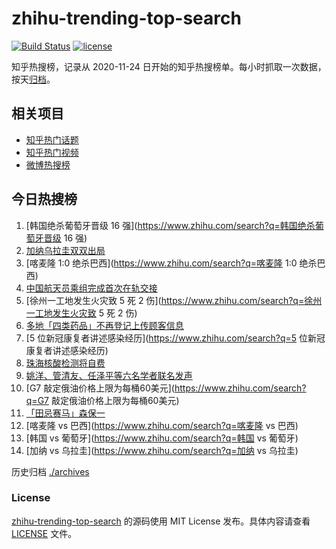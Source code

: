 # zhihu-trending-top-search

[![Build Status](https://github.com/justjavac/zhihu-trending-top-search/workflows/ci/badge.svg?branch=main)](https://github.com/justjavac/zhihu-trending-top-search/actions)
[![license](https://img.shields.io/github/license/justjavac/zhihu-trending-top-search)](https://github.com/justjavac/zhihu-trending-top-search/blob/main/LICENSE)

知乎热搜榜，记录从 2020-11-24 日开始的知乎热搜榜单。每小时抓取一次数据，按天[归档](./archives)。

## 相关项目

- [知乎热门话题](https://github.com/justjavac/zhihu-trending-hot-questions)
- [知乎热门视频](https://github.com/justjavac/zhihu-trending-hot-video)
- [微博热搜榜](https://github.com/justjavac/weibo-trending-hot-search)

## 今日热搜榜

<!-- BEGIN -->
<!-- 最后更新时间 Sat Dec 03 2022 21:12:03 GMT+0800 (China Standard Time) -->

1. [韩国绝杀葡萄牙晋级 16 强](https://www.zhihu.com/search?q=韩国绝杀葡萄牙晋级 16 强)
1. [加纳乌拉圭双双出局](https://www.zhihu.com/search?q=加纳乌拉圭双双出局)
1. [喀麦隆 1:0 绝杀巴西](https://www.zhihu.com/search?q=喀麦隆 1:0 绝杀巴西)
1. [中国航天员乘组完成首次在轨交接](https://www.zhihu.com/search?q=中国航天员乘组完成首次在轨交接)
1. [徐州一工地发生火灾致 5 死 2 伤](https://www.zhihu.com/search?q=徐州一工地发生火灾致 5 死 2 伤)
1. [多地「四类药品」不再登记上传顾客信息](https://www.zhihu.com/search?q=多地「四类药品」不再登记上传顾客信息)
1. [5 位新冠康复者讲述感染经历](https://www.zhihu.com/search?q=5 位新冠康复者讲述感染经历)
1. [珠海核酸检测将自费](https://www.zhihu.com/search?q=珠海核酸检测将自费)
1. [姚洋、管清友、任泽平等六名学者联名发声](https://www.zhihu.com/search?q=姚洋、管清友、任泽平等六名学者联名发声)
1. [G7 敲定俄油价格上限为每桶60美元](https://www.zhihu.com/search?q=G7 敲定俄油价格上限为每桶60美元)
1. [「田忌赛马」森保一](https://www.zhihu.com/search?q=「田忌赛马」森保一)
1. [喀麦隆 vs 巴西](https://www.zhihu.com/search?q=喀麦隆 vs 巴西)
1. [韩国 vs 葡萄牙](https://www.zhihu.com/search?q=韩国 vs 葡萄牙)
1. [加纳 vs 乌拉圭](https://www.zhihu.com/search?q=加纳 vs 乌拉圭)

<!-- END -->

历史归档 [./archives](./archives)

### License

[zhihu-trending-top-search](https://github.com/justjavac/zhihu-trending-top-search)
的源码使用 MIT License 发布。具体内容请查看 [LICENSE](./LICENSE) 文件。
